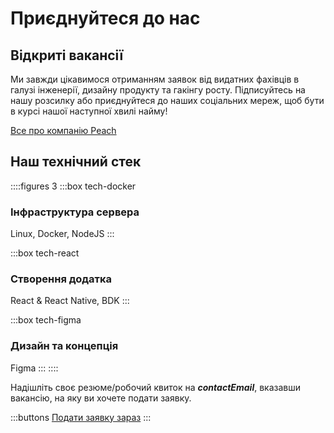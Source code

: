 # Приєднуйтеся до нас

## Відкриті вакансії

<!--
::::figures 3
:::box tech-peach
### Backend Developer
:::

:::box tech-peach
### Frontend Developer
:::

:::box tech-peach
### Product Designer
:::

:::box tech-peach
### Regional Growth Hacker

Менеджер маркетингу
:::

:::box tech-peach
### Місцевий ростовик ринку

Велика Британія, Німеччина, Іспанія та Італія
:::

:::box tech-peach
### Творець контенту

Instagram / Tik Tok
:::

:::box tech-peach
### Менеджер продукту
:::
::::

Інші цікаві навички? Дайте нам знати!
-->

Ми завжди цікавимося отриманням заявок від видатних фахівців в галузі інженерії, дизайну продукту та гакінгу росту. Підписуйтесь на нашу розсилку або приєднуйтеся до наших соціальних мереж, щоб бути в курсі нашої наступної хвилі найму!

[Все про компанію Peach](/blog/all-about-peach-the-company/)

## Наш технічний стек

::::figures 3
:::box tech-docker

### Інфраструктура сервера

Linux, Docker, NodeJS
:::

:::box tech-react

### Створення додатка

React & React Native, BDK
:::

:::box tech-figma

### Дизайн та концепція

Figma
:::
::::

Надішліть своє резюме/робочий квиток на **$contactEmail$**, вказавши вакансію, на яку ви хочете подати заявку.

:::buttons
[Подати заявку зараз](mailto:$contactEmail$)
:::
